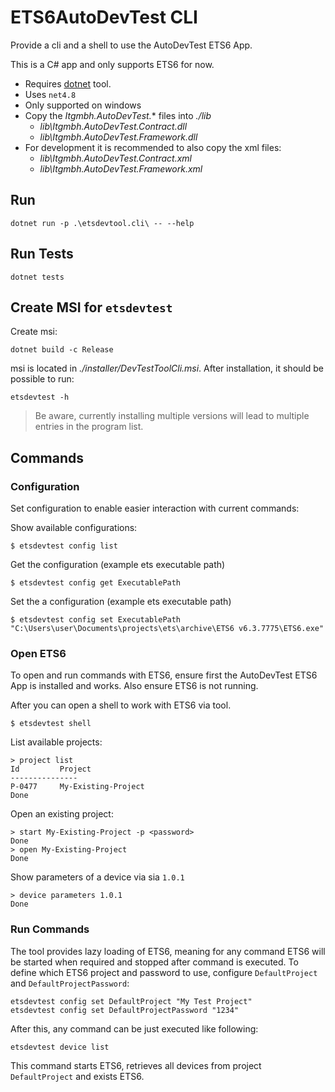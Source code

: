 # ETS6AutoDevTest CLI

Provide a cli and a shell to use the AutoDevTest ETS6 App.

This is a C# app and only supports ETS6 for now.

* Requires [dotnet](https://dotnet.microsoft.com/en-us/download/dotnet/8.0) tool.
* Uses `net4.8`
* Only supported on windows
* Copy the *Itgmbh.AutoDevTest.** files into *./lib*
    * *lib\Itgmbh.AutoDevTest.Contract.dll*
    * *lib\Itgmbh.AutoDevTest.Framework.dll*
* For development it is recommended to also copy the xml files:
    * *lib\Itgmbh.AutoDevTest.Contract.xml*
    * *lib\Itgmbh.AutoDevTest.Framework.xml*

## Run

`dotnet run -p .\etsdevtool.cli\ -- --help`

## Run Tests

`dotnet tests`

## Create MSI for `etsdevtest`

Create msi:

`dotnet build -c Release`

msi is located in *./installer/DevTestToolCli.msi*.
After installation, it should be possible to run:

```
etsdevtest -h
```

> Be aware, currently installing multiple versions will lead to
> multiple entries in the program list.

## Commands

### Configuration

Set configuration to enable easier interaction with current commands:

Show available configurations:

```
$ etsdevtest config list
```

Get the configuration (example ets executable path)

```
$ etsdevtest config get ExecutablePath
```

Set the a configuration (example ets executable path)

```
$ etsdevtest config set ExecutablePath "C:\Users\user\Documents\projects\ets\archive\ETS6 v6.3.7775\ETS6.exe"
```

### Open ETS6

To open and run commands with ETS6, ensure first the AutoDevTest ETS6 App is installed
and works. Also ensure ETS6 is not running.

After you can open a shell to work with ETS6 via tool.

```
$ etsdevtest shell
```

List available projects:

```
> project list
Id         Project
---------------
P-0477     My-Existing-Project
Done
```

Open an existing project:

```
> start My-Existing-Project -p <password>
Done
> open My-Existing-Project
Done
```

Show parameters of a device via sia `1.0.1`

```
> device parameters 1.0.1
Done
```

### Run Commands

The tool provides lazy loading of ETS6, meaning for any 
command ETS6 will be started when required and stopped after 
command is executed. To define which ETS6 project and password to use,
configure `DefaultProject` and `DefaultProjectPassword`:

```
etsdevtest config set DefaultProject "My Test Project"
etsdevtest config set DefaultProjectPassword "1234"
```

After this, any command can be just executed like following:

```
etsdevtest device list
```

This command starts ETS6, retrieves all devices from project `DefaultProject`
and exists ETS6.
